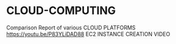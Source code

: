 # CLOUD-COMPUTING
Comparison Report of various CLOUD PLATFORMS
https://youtu.be/P83YLiDAD88 EC2 INSTANCE CREATION VIDEO

